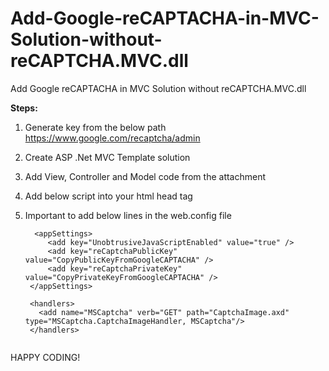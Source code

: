 # Add-Google-reCAPTACHA-in-MVC-Solution-without-reCAPTCHA.MVC.dll
Add Google reCAPTACHA in MVC Solution without reCAPTCHA.MVC.dll

**Steps:**

1) Generate key from the below path 
https://www.google.com/recaptcha/admin


2) Create ASP .Net MVC Template solution
3) Add View, Controller and Model code from the attachment
4) Add below script into your html head tag
    <script src="https://www.google.com/recaptcha/api.js"></script>
5) Important to add below lines in the web.config file
   
   ```   
     <appSettings>
        <add key="UnobtrusiveJavaScriptEnabled" value="true" />
        <add key="reCaptchaPublicKey" value="CopyPublicKeyFromGoogleCAPTACHA" />
        <add key="reCaptchaPrivateKey" value="CopyPrivateKeyFromGoogleCAPTACHA" />
    </appSettings>
    
    <handlers>
      <add name="MSCaptcha" verb="GET" path="CaptchaImage.axd" type="MSCaptcha.CaptchaImageHandler, MSCaptcha"/>
    </handlers>
    
HAPPY CODING!

